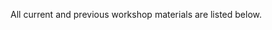 All current and previous workshop materials are listed below.

<div style='display:block;'><p style='line-height:2;'>
</p></div>